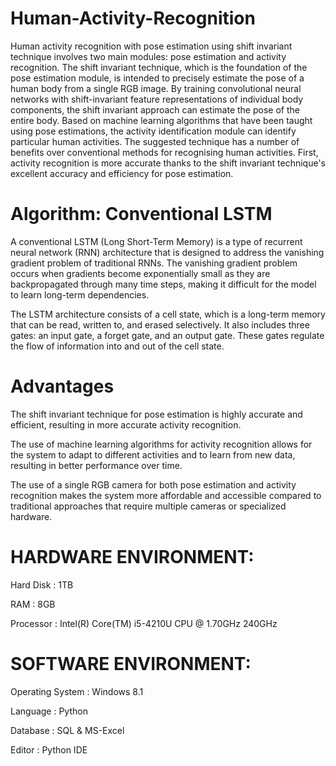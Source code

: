 # Human-Activity-Recognition

Human activity recognition with pose estimation using shift invariant technique involves two main modules: pose estimation and activity recognition. The shift invariant technique, which is the foundation of the pose estimation module, is intended to precisely estimate the pose of a human body from a single RGB image. By training convolutional neural networks with shift-invariant feature representations of individual body components, the shift invariant approach can estimate the pose of the entire body. Based on machine learning algorithms that have been taught using pose estimations, the activity identification module can identify particular human activities. The suggested technique has a number of benefits over conventional methods for recognising human activities. First, activity recognition is more accurate thanks to the shift invariant technique's excellent accuracy and efficiency for pose estimation.
# Algorithm: Conventional LSTM
A conventional LSTM (Long Short-Term Memory) is a type of recurrent neural network (RNN) architecture that is designed to address the vanishing gradient problem of traditional RNNs. The vanishing gradient problem occurs when gradients become exponentially small as they are backpropagated through many time steps, making it difficult for the model to learn long-term dependencies.

The LSTM architecture consists of a cell state, which is a long-term memory that can be read, written to, and erased selectively. It also includes three gates: an input gate, a forget gate, and an output gate. These gates regulate the flow of information into and out of the cell state.

# Advantages
The shift invariant technique for pose estimation is highly accurate and efficient, resulting in more accurate activity recognition.

The use of machine learning algorithms for activity recognition allows for the system to adapt to different activities and to learn from new data, resulting in better performance over time. 

The use of a single RGB camera for both pose estimation and activity recognition makes the system more affordable and accessible compared to traditional approaches that require multiple cameras or specialized hardware.

# HARDWARE ENVIRONMENT:
Hard Disk	:	1TB

RAM	:	8GB

Processor	:	Intel(R) Core(TM) i5-4210U CPU @ 1.70GHz 240GHz

# SOFTWARE ENVIRONMENT: 

Operating System	:	Windows 8.1

Language	:	Python

Database	:	SQL & MS-Excel

Editor	:	Python IDE 
